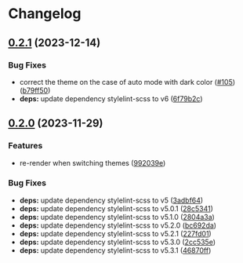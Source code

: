 # Changelog

## [0.2.1](https://github.com/hbstack/mermaid/compare/v0.2.0...v0.2.1) (2023-12-14)


### Bug Fixes

* correct the theme on the case of auto mode with dark color ([#105](https://github.com/hbstack/mermaid/issues/105)) ([b79ff50](https://github.com/hbstack/mermaid/commit/b79ff50e7be79181f06d16a14fa71fd7c2281d21))
* **deps:** update dependency stylelint-scss to v6 ([6f79b2c](https://github.com/hbstack/mermaid/commit/6f79b2c8db9d623e67634e3a62040b3d9e8a8a5b))

## [0.2.0](https://github.com/hbstack/mermaid/compare/v0.1.0...v0.2.0) (2023-11-29)


### Features

* re-render when switching themes ([992039e](https://github.com/hbstack/mermaid/commit/992039ef818ef60d6138aae1e32163348df8e0f0))


### Bug Fixes

* **deps:** update dependency stylelint-scss to v5 ([3adbf64](https://github.com/hbstack/mermaid/commit/3adbf64c72ade9a626dae4878a85c7207ba641de))
* **deps:** update dependency stylelint-scss to v5.0.1 ([28c5341](https://github.com/hbstack/mermaid/commit/28c53418b740f4b936ccaca1f5885a78aac58ce3))
* **deps:** update dependency stylelint-scss to v5.1.0 ([2804a3a](https://github.com/hbstack/mermaid/commit/2804a3ac9e0de8b447f919905ae1df245945c7ce))
* **deps:** update dependency stylelint-scss to v5.2.0 ([bc692da](https://github.com/hbstack/mermaid/commit/bc692da71a021fae5e36252ef268be67dbd4d702))
* **deps:** update dependency stylelint-scss to v5.2.1 ([227fd01](https://github.com/hbstack/mermaid/commit/227fd016ca130cda2c0469edd285fbbe4e89314c))
* **deps:** update dependency stylelint-scss to v5.3.0 ([2cc535e](https://github.com/hbstack/mermaid/commit/2cc535e52791e52bdf40591abffa77f4f2ba5d2c))
* **deps:** update dependency stylelint-scss to v5.3.1 ([46870ff](https://github.com/hbstack/mermaid/commit/46870ff8774ff1d66bb666a3c6119fe974658ef9))

